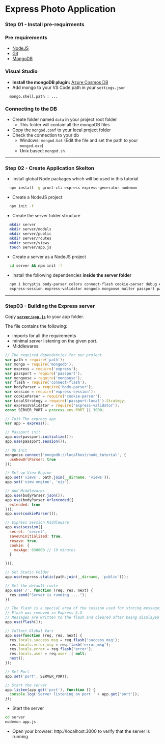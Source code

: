 # Express Photo Application

### Step 01 - Install pre-requirments

### Pre requirements
* [NodeJS](https://nodejs.org/)
* [Git](https://git-scm.com/downloads)
* [MongoDB](https://www.mongodb.org/downloads)

### Visual Studio 
* **Install the mongoDB plugin:** [Azure Cosmos DB](https://marketplace.visualstudio.com/items?itemName=ms-azuretools.vscode-cosmosdb)
* Add mongo to your VS Code path in your `settings.json`
```
  mongo.shell.path : ...
```

### Connecting to the DB
* Create folder named `data` in your project root folder
  - This folder will contain all the mongoDB files
* Copy the `mongod.conf` to your local project folder
* Check the connection to your db
  - Windows: `mongod.bat` (Edit the file and set the path to your `mongod.exe`)
  - Unix based: `mongod.sh`

----------------------------------------
### Step 02 - Create Application Skelton

* Install global Node packages which will be used in this tutorial
```sh 
  npm install -g grunt-cli express express-generator nodemon
```
* Create a NodeJS project 
```sh
  npm init -f 
```
* Create the server folder structure
```sh
  mkdir server
  mkdir server/models
  mkdir server/public
  mkdir server/routes
  mkdir server/views
  touch server/app.js
```

* Create a server as a NodeJS project 
```sh
  cd server && npm init -f
```

* Install the following dependencies **inside the server folder** 

```bash
  npm i bcryptjs body-parser colors connect-flash cookie-parser debug ejs express express-messages
  express-session express-validator mongodb mongoose multer passport passport-http passport-local winston
```

-----------------------------------------------
### Step03 - Building the Express server
Copy **[`server/app.js`](/server/app.js)** to your app folder.

The file contains the following:
  - imports for all the requirements
  - minimal server listening on the given port. 
  - Middlewares


```js
// The required dependencies for our project
var path = require('path');
var mongo = require('mongodb');
var express = require('express');
var passport = require('passport');
var mongoose = require('mongoose');
var flash = require('connect-flash');
var bodyParser = require('body-parser');
var session = require('express-session');
var cookieParser = require('cookie-parser');
var LocalStrategy = require('passport-local').Strategy;
var expressValidator = require('express-validator');
const SERVER_PORT = process.env.PORT || 3000;

// Init The express app
var app = express();

// Passport init
app.use(passport.initialize());
app.use(passport.session());

// DB Init
mongoose.connect('mongodb://localhost/node_tutorial', {
  useNewUrlParser: true
});

// Set up View Engine
app.set('views', path.join(__dirname, 'views'));
app.set('view engine', 'ejs');

// Add Middlewares
app.use(bodyParser.json());
app.use(bodyParser.urlencoded({
  extended: true
}));
app.use(cookieParser());

// Express Session Middleware
app.use(session({
  secret: 'secret',
  saveUninitialized: true,
  resave: true,
  cookie: {
    maxAge: 600000 // 10 minutes
  }

}));

// Set Static Folder
app.use(express.static(path.join(__dirname, 'public')));

// Set the default route 
app.use('/', function (req, res, next) {
  res.send("Server is running.....");
})

// The flash is a special area of the session used for storing messages. 
// Flash was removed in Express 3.X 
// Messages are written to the flash and cleared after being displayed to the user
app.use(flash());

// Collect Global Vars
app.use(function (req, res, next) {
  res.locals.success_msg = req.flash('success_msg');
  res.locals.error_msg = req.flash('error_msg');
  res.locals.error = req.flash('error');
  res.locals.user = req.user || null;
  next();
});

// Set Port
app.set('port', SERVER_PORT);

// Start the server
app.listen(app.get('port'), function () {
  console.log('Server listening on port ' + app.get('port'));
});
```
* Start the server
``` bash
cd server
nodemon app.js
```
* Open your browser: http://localhost:3000 to verify that the server is running
